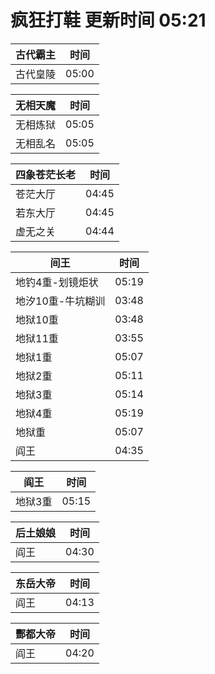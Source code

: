 # 疯狂打鞋 更新时间 05:21

| 古代霸主   | 时间    |
|--------|-------|
| 古代皇陵 | 05:00 |

| 无相天魔   | 时间    |
|--------|-------|
| 无相炼狱 | 05:05 |
| 无相乱名 | 05:05 |

| 四象苍茫长老   | 时间    |
|--------|-------|
| 苍茫大厅 | 04:45 |
| 若东大厅 | 04:45 |
| 虚无之关 | 04:44 |

| 间王   | 时间    |
|--------|-------|
| 地钓4重-划镜炬状 | 05:19 |
| 地汐10重-牛坑糊训 | 03:48 |
| 地狱10重 | 03:48 |
| 地狱11重 | 03:55 |
| 地狱1重 | 05:07 |
| 地狱2重 | 05:11 |
| 地狱3重 | 05:14 |
| 地狱4重 | 05:19 |
| 地狱重 | 05:07 |
| 阎王 | 04:35 |

| 阎王   | 时间    |
|--------|-------|
| 地狱3重 | 05:15 |

| 后土娘娘   | 时间    |
|--------|-------|
| 阎王 | 04:30 |

| 东岳大帝   | 时间    |
|--------|-------|
| 阎王 | 04:13 |

| 酆都大帝   | 时间    |
|--------|-------|
| 阎王 | 04:20 |